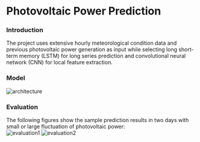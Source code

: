 # Photovoltaic Power Prediction

### Introduction
The project uses extensive hourly meteorological condition data and previous photovoltaic power generation as input while selecting long short-term memory (LSTM) for long series prediction and convolutional neural network (CNN) for local feature extraction.  

### Model
![architecture](https://user-images.githubusercontent.com/61306456/150664317-d2e8c471-8a86-4bbe-a51b-6a08216ab23e.png)

### Evaluation
The following figures show the sample prediction results in two days with small or large fluctuation of photovoltaic power:\
![evaluation1](https://user-images.githubusercontent.com/61306456/150664322-b4e8c231-cc2c-4d17-97a1-23daebedd1b3.png)
![evaluation2](https://user-images.githubusercontent.com/61306456/150664323-53e6147b-2176-47c6-bd2a-80087ca53931.png)
